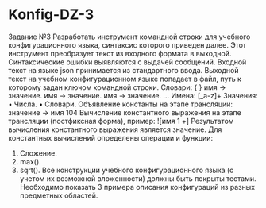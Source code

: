 # Konfig-DZ-3
Задание №3 
Разработать инструмент командной строки для учебного конфигурационного 
языка, синтаксис которого приведен далее. Этот инструмент преобразует текст из 
входного формата в выходной. Синтаксические ошибки выявляются с выдачей 
сообщений. 
Входной текст на языке json принимается из стандартного ввода. Выходной 
текст на учебном конфигурационном языке попадает в файл, путь к которому 
задан ключом командной строки. 
Словари: 
{ 
} 
имя -> значение. 
имя -> значение. 
имя -> значение. 
... 
Имена: 
[_a-z]+ 
Значения: 
• Числа. 
• Словари. 
Объявление константы на этапе трансляции: 
значение -> имя 
104 
Вычисление константного выражения на этапе трансляции (постфиксная 
форма), пример: 
![имя 1 +] 
Результатом вычисления константного выражения является значение. 
Для константных вычислений определены операции и функции: 
1. Сложение. 
2. max(). 
3. sqrt(). 
Все конструкции учебного конфигурационного языка (с учетом их 
возможной вложенности) должны быть покрыты тестами. Необходимо показать 3 
примера описания конфигураций из разных предметных областей.
